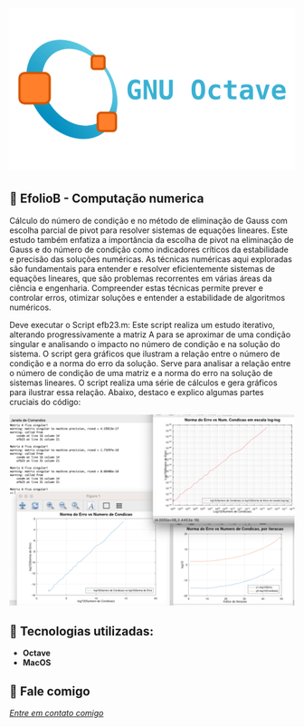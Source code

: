 <h1 align="center">
    <img width="600" src="octave.png" />
</h1>



📌 EfolioB - Computação numerica
----------------------------------

Cálculo do número de condição e no método de eliminação de Gauss com escolha parcial de pivot para resolver sistemas de equações lineares. Este estudo também enfatiza a importância da escolha de pivot na eliminação de Gauss e do número de condição como indicadores críticos da estabilidade e precisão das soluções numéricas. As técnicas numéricas aqui exploradas são fundamentais para entender e resolver eficientemente sistemas de equações lineares, que são problemas recorrentes em várias áreas da ciência e engenharia. Compreender estas técnicas permite prever e controlar erros, otimizar soluções e entender a estabilidade de algoritmos numéricos.

Deve executar o Script efb23.m: Este script realiza um estudo iterativo, alterando progressivamente a matriz A para se aproximar de uma condição singular e analisando o impacto no número de condição e na solução do sistema. O script gera gráficos que ilustram a relação entre o número de condição e a norma do erro da solução. Serve para analisar a relação entre o número de condição de uma matriz e a norma do erro na solução de sistemas lineares. O script realiza uma série de cálculos e gera gráficos para ilustrar essa relação. Abaixo, destaco e explico algumas partes cruciais do código:

<img src="grafico.png" >


🔧 Tecnologias utilizadas:
------------------

- <strong>Octave</strong>
- <strong>MacOS</strong>


💬 Fale comigo
------------------
[*Entre em contato comigo*](https://www.linkedin.com/in/ivo-baptista-3712144/)
















